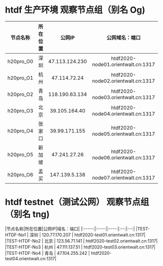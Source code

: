 




# htdf 生产环境 观察节点组（别名 Og)


|节点名称|所在位置|公网IP|公网域名：端口
|:-----:|:----:|:----:|:--:|
|h20pro_O0 |  深圳  |     47.113.124.230     |   htdf2020-node01.orientwalt.cn:1317
|h20pro_O1 |  杭州  |     47.114.72.24      |   htdf2020-node02.orientwalt.cn:1317
|h20pro_O2 |  青岛  |     118.190.63.134      |   htdf2020-node03.orientwalt.cn:1317
|h20pro_O3 |  北京  |     39.105.164.40      |   htdf2020-node04.orientwalt.cn:1317
|h20pro_O4 |  张家口 |     39.99.171.155     |   htdf2020-node05.orientwalt.cn:1317
|h20pro_O5 |  新加坡 |     47.241.27.26       |   htdf2020-node06.orientwalt.cn:1317
|h20pro_O6 |  孟买  |     147.139.5.138     |   htdf2020-node07.orientwalt.cn:1317




# htdf testnet（测试公网） 观察节点组（别名 tng)

|节点名称|所在位置|公网IP|域名：端口|
|:-----:|:----:|:----:|:--:|:--:|
|TEST-HTDF-No1 | 深圳 |  120.77.170.207   | htdf2020-test01.orientwalt.cn:1317|
|TEST-HTDF-No2 | 北京 |  123.56.71.141     | htdf2020-test02.orientwalt.cn:1317|
|TEST-HTDF-No3 | 杭州 |  47.111.137.51    | htdf2020-test03.orientwalt.cn:1317|
|TEST-HTDF-No4 | 青岛 |  47.104.255.242      | htdf2020-test04.orientwalt.cn:1317|